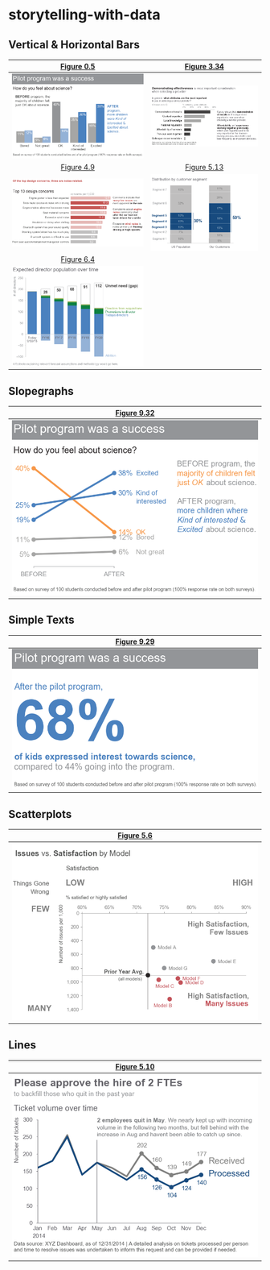 # storytelling-with-data

 
## Vertical & Horizontal Bars
[Figure 0.5](vertical-bar/figure-0-5.ipynb)  |[Figure 3.34](horizontal-bar/figure-3-14.ipynb)
:-------------------------------------------:|:------------------------------------------------:
![](images/Figure_0-5.png)                   |![](images/Figure_3-34.png)
[Figure 4.9](horizontal-bar/figure-4-9.ipynb)|[Figure 5.13](vertical-bar/figure-5-13.ipynb)
![](images/Figure_4-9.png)                   |![](images/Figure_5-13.png)
[Figure 6.4](vertical-bar/figure-6-4.ipynb)  |
![](images/Figure_6-4.png)                   |

## Slopegraphs
[Figure 9.32](slopegraph/figure-9-32.ipynb)|
:-----------------------------------------:|
![](images/Figure_9-32.png)                |

## Simple Texts
[Figure 9.29](simple-text/figure-9-29.ipynb)|
:------------------------------------------:|
![](images/Figure_9-29.png)                 |

## Scatterplots
[Figure 5.6](scatterplot/figure-5-6.ipynb)|
:----------------------------------------:|
![](images/Figure_5-6.png)               |

## Lines
[Figure 5.10](line/figure-5-10.ipynb)|
:-----------------------------------:|
![](images/Figure_5-10.png)          |

